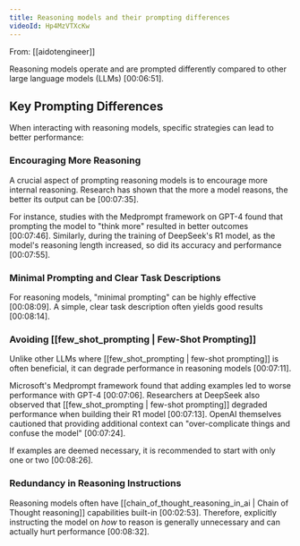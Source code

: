 ```yaml
---
title: Reasoning models and their prompting differences
videoId: Hp4MzVTXcKw
---
```


From: [[aidotengineer]] <br/> 

Reasoning models operate and are prompted differently compared to other large language models (LLMs) <a class="yt-timestamp" data-t="00:06:51">[00:06:51]</a>.

## Key Prompting Differences

When interacting with reasoning models, specific strategies can lead to better performance:

### Encouraging More Reasoning
A crucial aspect of prompting reasoning models is to encourage more internal reasoning. Research has shown that the more a model reasons, the better its output can be <a class="yt-timestamp" data-t="00:07:35">[00:07:35]</a>.

For instance, studies with the Medprompt framework on GPT-4 found that prompting the model to "think more" resulted in better outcomes <a class="yt-timestamp" data-t="00:07:46">[00:07:46]</a>. Similarly, during the training of DeepSeek's R1 model, as the model's reasoning length increased, so did its accuracy and performance <a class="yt-timestamp" data-t="00:07:55">[00:07:55]</a>.

### Minimal Prompting and Clear Task Descriptions
For reasoning models, "minimal prompting" can be highly effective <a class="yt-timestamp" data-t="00:08:09">[00:08:09]</a>. A simple, clear task description often yields good results <a class="yt-timestamp" data-t="00:08:14">[00:08:14]</a>.

### Avoiding [[few_shot_prompting | Few-Shot Prompting]]
Unlike other LLMs where [[few_shot_prompting | few-shot prompting]] is often beneficial, it can degrade performance in reasoning models <a class="yt-timestamp" data-t="00:07:11">[00:07:11]</a>.

Microsoft's Medprompt framework found that adding examples led to worse performance with GPT-4 <a class="yt-timestamp" data-t="00:07:06">[00:07:06]</a>. Researchers at DeepSeek also observed that [[few_shot_prompting | few-shot prompting]] degraded performance when building their R1 model <a class="yt-timestamp" data-t="00:07:13">[00:07:13]</a>. OpenAI themselves cautioned that providing additional context can "over-complicate things and confuse the model" <a class="yt-timestamp" data-t="00:07:24">[00:07:24]</a>.

If examples are deemed necessary, it is recommended to start with only one or two <a class="yt-timestamp" data-t="00:08:26">[00:08:26]</a>.

### Redundancy in Reasoning Instructions
Reasoning models often have [[chain_of_thought_reasoning_in_ai | Chain of Thought reasoning]] capabilities built-in <a class="yt-timestamp" data-t="00:02:53">[00:02:53]</a>. Therefore, explicitly instructing the model on *how* to reason is generally unnecessary and can actually hurt performance <a class="yt-timestamp" data-t="00:08:32">[00:08:32]</a>.